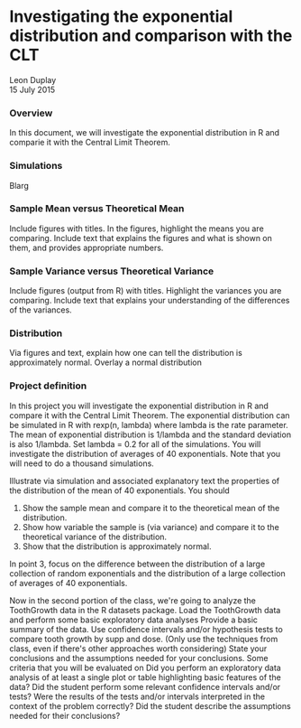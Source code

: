# Investigating the exponential distribution and comparison with the CLT
Leon Duplay  
15 July 2015  

### Overview

In this document, we will investigate the exponential distribution in R and comparie it with the Central Limit Theorem.

### Simulations

Blarg

### Sample Mean versus Theoretical Mean

Include figures with titles. In the figures, highlight the means you are comparing. Include text that explains the figures and what is shown on them, and provides appropriate numbers.

### Sample Variance versus Theoretical Variance

Include figures (output from R) with titles. Highlight the variances you are comparing. Include text that explains your understanding of the differences of the variances.

### Distribution

Via figures and text, explain how one can tell the distribution is approximately normal.
Overlay a normal distribution

### Project definition

In this project you will investigate the exponential distribution in R and compare it with the Central Limit Theorem. The exponential distribution can be simulated in R with rexp(n, lambda) where lambda is the rate parameter. The mean of exponential distribution is 1/lambda and the standard deviation is also 1/lambda. Set lambda = 0.2 for all of the simulations. You will investigate the distribution of averages of 40 exponentials. Note that you will need to do a thousand simulations.

Illustrate via simulation and associated explanatory text the properties of the distribution of the mean of 40 exponentials.  You should
1. Show the sample mean and compare it to the theoretical mean of the distribution.
2. Show how variable the sample is (via variance) and compare it to the theoretical variance of the distribution.
3. Show that the distribution is approximately normal.

In point 3, focus on the difference between the distribution of a large collection of random exponentials and the distribution of a large collection of averages of 40 exponentials. 

Now in the second portion of the class, we're going to analyze the ToothGrowth data in the R datasets package. 
Load the ToothGrowth data and perform some basic exploratory data analyses 
Provide a basic summary of the data.
Use confidence intervals and/or hypothesis tests to compare tooth growth by supp and dose. (Only use the techniques from class, even if there's other approaches worth considering)
State your conclusions and the assumptions needed for your conclusions. 
Some criteria that you will be evaluated on
Did you  perform an exploratory data analysis of at least a single plot or table highlighting basic features of the data?
Did the student perform some relevant confidence intervals and/or tests?
Were the results of the tests and/or intervals interpreted in the context of the problem correctly? 
Did the student describe the assumptions needed for their conclusions?
